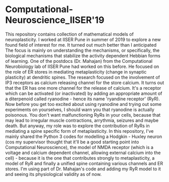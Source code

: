 # Computational-Neuroscience_IISER'19
This repository contains collection of mathematical models of neuroplasticity. I worked at IISER Pune in summer of 2019 to explore a new found field of interest for me. It turned out much better than I anticipated
The focus is mainly on understanding the mechanisms, or specifically, the biological mechanisms that stabilize the activity dependent Hebbian forms of learning. One of the postdocs (Dr. Mahajan) from the Computational Neurobiology lab of IISER Pune had worked on this before. He focused on the role of ER stores in mediating metaplasticity (change in synaptic plasticity) at dendritic spines. The research focused on the involvement of IP3 receptors as calcium releasing channel for the store calcium.
It turns out that the ER has one more channel for the release of calcium. It's a receptor which can be activated (or inactivated) by adding an appropriate amount of a diterpenoid called ryanodine - hence its name 'ryandine receptor' (RyR). Now before you get too excited about using ryanodine and trying out some experiments on yourselves, I should warn you that ryanodine is actually poisonous. You don't want malfunctioning RyRs in your cells, because that may lead to irregular muscle contractions, arrythmia, seizures and maybe death. 
But anyway, my role was to explore the contribution of RyRs in mediating a spine specific form of metaplasticity. In this repository, I've mainly shared the Python 3 codes for modelling a Hodgkin - Huxley neuron (cos my supervisor thought that it'll be a good starting point into Computational Neuroscience), the model of NMDA receptor (which is a voltage and calcium dependent channel, allowing external calcium into the cell) - because it is the one that contributes strongly to metaplasticity, a model of RyR and finally a unified spine containing various channels and ER stores.
I'm using part of Dr. Mahajan's code and adding my RyR model to it and seeing its physiological validity as of now.

